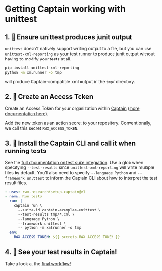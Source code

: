 # Getting Captain working with unittest

## 1. 🧪 Ensure unittest produces junit output

`unittest` doesn't natively support writing output to a file, but you can use `unittest-xml-reporting` as your test runner to produce junit output without having to modify your tests at all.

```sh
pip install unittest-xml-reporting
python -m xmlrunner -o tmp
```

will produce Captain-compatible xml output in the `tmp/` directory.

## 2. 🔐 Create an Access Token

Create an Access Token for your organization within [Captain][captain] ([more documentation here][create-access-token]).

Add the new token as an action secret to your repository. Conventionally, we call this secret `RWX_ACCESS_TOKEN`.

## 3. 💌 Install the Captain CLI and call it when running tests

See the [full documentation on test suite integration][test-suite-integration]. Use a glob when specifying `--test-results` since `unittest-xml-reporting` will write multiple files by default. You'll also need to specify `--language Python` and `--framework unittest` to inform the Captain CLI about how to interpret the test result files.

```yaml
- uses: rwx-research/setup-captain@v1
- name: Run tests
  run: |
    captain run \
      --suite-id captain-examples-unittest \
      --test-results tmp/*.xml \
      --language Python \
      --framework unittest \
      -- python -m xmlrunner -o tmp
  env:
    RWX_ACCESS_TOKEN: ${{ secrets.RWX_ACCESS_TOKEN }}
```

## 4. 🎉 See your test results in Captain!

Take a look at the [final workflow!][workflow-with-captain]

[workflow-before-captain]: https://github.com/captain-examples/pytest/blob/basic-workflow/.github/workflows/ci.yml
[captain]: https://account.rwx.com/deep_link/manage/access_tokens
[create-access-token]: https://www.rwx.com/docs/access-tokens
[workflow-with-captain]: https://github.com/captain-examples/pytest/blob/main/.github/workflows/ci.yml
[test-suite-integration]: https://www.rwx.com/captain/docs/test-suite-integration

